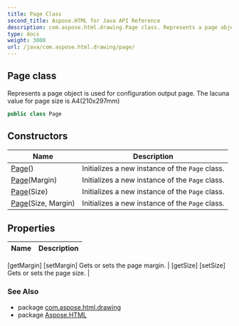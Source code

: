 ```yaml
---
title: Page Class
second_title: Aspose.HTML for Java API Reference
description: com.aspose.html.drawing.Page class. Represents a page object is used for configuration output page. The lacuna value for page size is A4210x297mm
type: docs
weight: 3000
url: /java/com.aspose.html.drawing/page/
---
```

## Page class

Represents a page object is used for configuration output page. The lacuna value for page size is A4(210x297mm)

```java
public class Page
```

## Constructors

| Name | Description |
| --- | --- |
| [Page](page/#constructor)() | Initializes a new instance of the `Page` class. |
| [Page](page/#constructor_1)(Margin) | Initializes a new instance of the `Page` class. |
| [Page](page/#constructor_2)(Size) | Initializes a new instance of the `Page` class. |
| [Page](page/#constructor_3)(Size, Margin) | Initializes a new instance of the `Page` class. |

## Properties

| Name | Description |
| --- | --- |
[getMargin]
[setMargin] Gets or sets the page margin. |
[getSize]
[setSize] Gets or sets the page size. |

### See Also

* package [com.aspose.html.drawing](../../com.aspose.html.drawing/)
* package [Aspose.HTML](../../)
